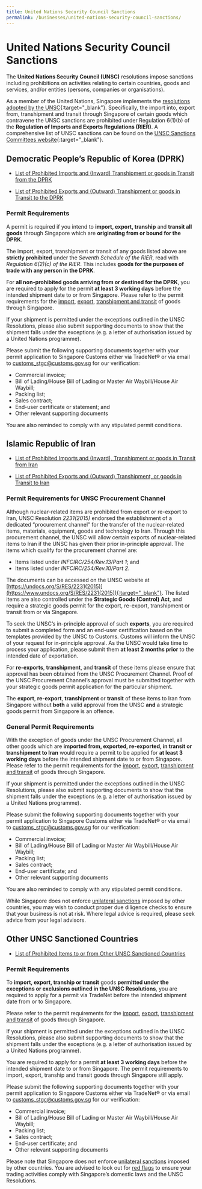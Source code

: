 ```yaml
---
title: United Nations Security Council Sanctions
permalink: /businesses/united-nations-security-council-sanctions/
---
```


# United Nations Security Council Sanctions

The  **United Nations Security Council (UNSC)**  resolutions impose sanctions including prohibitions on activities relating to certain countries, goods and services, and/or entities (persons, companies or organisations).

As a member of the United Nations, Singapore implements the [resolutions adopted by the UNSC](https://www.un.org/securitycouncil/content/resolutions){:target="_blank"}. Specifically, the import into, export from, transhipment and transit through Singapore of certain goods which contravene the UNSC sanctions are prohibited under Regulation 6(1)(b) of the  **Regulation of Imports and Exports Regulations (RIER)**. A comprehensive list of UNSC sanctions can be found on the [UNSC Sanctions Committees website](https://www.un.org/sc/suborg/en/){:target="_blank"}.

## Democratic People’s Republic of Korea (DPRK)

-   [List of Prohibited Imports and (Inward) Transhipment or goods in Transit from the DPRK](/businesses/united-nations-security-council-sanctions/list-of-prohibited-import-dprk)
    

-   [List of Prohibited Exports and (Outward) Transhipment or goods in Transit to the DPRK](/businesses/united-nations-security-council-sanctions/list-of-prohibited-export-dprk)


### Permit Requirements

A permit is required if you intend to  **import,  export,  tranship**  and  **transit all goods**  through Singapore which are  **originating from or bound for the DPRK**.

The import, export, transhipment or transit of any goods listed above are  **strictly prohibited**  under the  _Seventh Schedule of the RIER_, read with  _Regulation 6(2)(c) of the RIER_. This includes  **goods for the purposes of trade with any person in the DPRK**.

For **all non-prohibited goods arriving from or destined for the DPRK**, you are required to apply for the permit **at least 3 working days** before the intended shipment date to or from Singapore. Please refer to the permit requirements for the [import](/businesses/importing-goods/import-procedures/), [export](/businesses/exporting-goods/export-procedures), [transhipment and transit](/businesses/transhipping-goods/transhipment-procedures) of goods through Singapore.

If your shipment is permitted under the exceptions outlined in the UNSC Resolutions, please also submit supporting documents to show that the shipment falls under the exceptions (e.g. a letter of authorisation issued by a United Nations programme).

Please submit the following supporting documents together with your permit application to Singapore Customs either via TradeNet® or via email to [customs_stgc@customs.gov.sg](mailto:customs_stgc@customs.gov.sg) for our verification:

-   Commercial invoice;
-   Bill of Lading/House Bill of Lading or Master Air Waybill/House Air Waybill;
-   Packing list;
-   Sales contract;
-   End-user certificate or statement; and
-   Other relevant supporting documents

You are also reminded to comply with any stipulated permit conditions.

## Islamic Republic of Iran

- [List of Prohibited Imports and (Inward), Transhipment or goods in Transit from Iran](/businesses/united-nations-security-council-sanctions/list-of-prohibited-imports-inward-transhipment-iran)
    

- [List of Prohibited Exports and (Outward) Transhipment, or goods in Transit to Iran](/businesses/united-nations-security-council-sanctions/list-of-prohibited-exports-outward-transhipment-iran)


### Permit Requirements for UNSC Procurement Channel

Although nuclear-related items are prohibited from export or re-export to Iran, UNSC Resolution _2231(2015)_  endorsed the establishment of a dedicated “procurement channel” for the transfer of the nuclear-related items, materials, equipment, goods and technology to Iran. Through this procurement channel, the UNSC will allow certain exports of nuclear-related items to Iran if the UNSC has given their prior in-principle approval. The items which qualify for the procurement channel are:

-   Items listed under _INFCIRC/254/Rev.13/Part 1_; and
-   Items listed under  _INFCIRC/254/Rev.10/Part 2_.

The documents can be accessed on the UNSC website at [https://undocs.org/S/RES/2231(2015)](https://www.undocs.org/S/RES/2231(2015)){:target="_blank"}. The listed items are also controlled under the  **Strategic Goods (Control) Act**, and require a strategic goods permit for the export, re-export, transhipment or transit from or via Singapore. 

To seek the UNSC’s in-principle approval of such  **exports**, you are required to submit a completed form and an end-user certification based on the templates provided by the UNSC to Customs. Customs will inform the UNSC of your request for in-principle approval. As the UNSC would take time to process your application, please submit them  **at least 2 months prior**  to the intended date of exportation.

For  **re-exports**,  **transhipment**, and  **transit** of these items please ensure that approval has been obtained from the UNSC Procurement Channel. Proof of the UNSC Procurement Channel’s approval must be submitted together with your strategic goods permit application for the particular shipment.

The  **export**,  **re-export**,  **transhipment**  or  **transit**  of these items to Iran from Singapore without  **both**  a valid approval from the UNSC  **and**  a strategic goods permit from Singapore is an offence.

### General Permit Requirements

With the exception of goods under the UNSC Procurement Channel, all other goods which are  **imported from, exported, re-exported, in transit or transhipment to Iran**  would require a permit to be applied for **at least 3 working days** before the intended shipment date to or from Singapore. Please refer to the permit requirements for the [import](/businesses/importing-goods/import-procedures/), [export](/businesses/exporting-goods/export-procedures), [transhipment and transit](/businesses/transhipping-goods/transhipment-procedures) of goods through Singapore.

If your shipment is permitted under the exceptions outlined in the UNSC Resolutions, please also submit supporting documents to show that the shipment falls under the exceptions (e.g. a letter of authorisation issued by a United Nations programme).

Please submit the following supporting documents together with your permit application to Singapore Customs either via TradeNet® or via email to [customs_stgc@customs.gov.sg](mailto:customs_stgc@customs.gov.sg) for our verification:

-   Commercial invoice;
-   Bill of Lading/House Bill of Lading or Master Air Waybill/House Air Waybill;
-   Packing list;
-   Sales contract;
-   End-user certificate; and
-   Other relevant supporting documents

You are also reminded to comply with any stipulated permit conditions.

While Singapore does not enforce [unilateral sanctions](/businesses/strategic-goods-control/sanctioned-lists-and-red-flags) imposed by other countries, you may wish to conduct proper due diligence checks to ensure that your business is not at risk. Where legal advice is required, please seek advice from your legal advisors.

## Other UNSC Sanctioned Countries

-   [List of Prohibited Items to or from Other UNSC Sanctioned Countries](/businesses/united-nations-security-council-sanctions/prohibited-items-unsc-sanctioned-countries)

### Permit Requirements

To  **import, export, tranship or transit**  goods **permitted under the exceptions or exclusions outlined in the UNSC Resolutions**, you are required to apply for a permit via TradeNet before the intended shipment date from or to Singapore.

Please refer to the permit requirements for the [import](/businesses/importing-goods/import-procedures/), [export](/businesses/exporting-goods/export-procedures), [transhipment and transit](/businesses/transhipping-goods/transhipment-procedures) of goods through Singapore.

If your shipment is permitted under the exceptions outlined in the UNSC Resolutions, please also submit supporting documents to show that the shipment falls under the exceptions (e.g. a letter of authorisation issued by a United Nations programme).

You are required to apply for a permit **at least 3 working days** before the intended shipment date to or from Singapore. The permit requirements to import, export, tranship and transit goods through Singapore still apply.

Please submit the following supporting documents together with your permit application to Singapore Customs either via TradeNet® or via email to [customs_stgc@customs.gov.sg](mailto:customs_stgc@customs.gov.sg) for our verification:

-   Commercial invoice;
-   Bill of Lading/House Bill of Lading or Master Air Waybill/House Air Waybill;
-   Packing list;
-   Sales contract;
-   End-user certificate; and
-   Other relevant supporting documents

Please note that Singapore does not enforce [unilateral sanctions](/businesses/strategic-goods-control/sanctioned-lists-and-red-flags) imposed by other countries. You are advised to look out for [red flags](/businesses/strategic-goods-control/sanctioned-lists-and-red-flags) to ensure your trading activities comply with Singapore’s domestic laws and the UNSC Resolutions.
